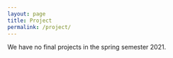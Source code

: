 ```yaml
---
layout: page
title: Project
permalink: /project/
---
```

We have no final projects in the spring semester 2021.
